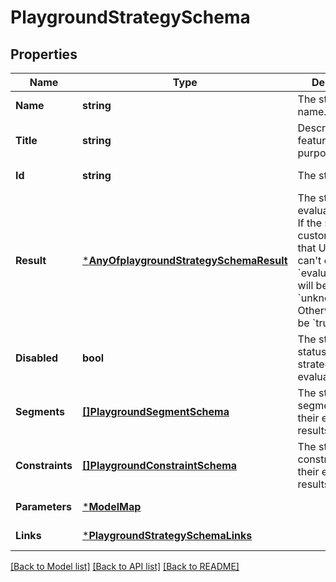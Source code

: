 # PlaygroundStrategySchema

## Properties
Name | Type | Description | Notes
------------ | ------------- | ------------- | -------------
**Name** | **string** | The strategy&#x27;s name. | [default to null]
**Title** | **string** | Description of the feature&#x27;s purpose. | [optional] [default to null]
**Id** | **string** | The strategy&#x27;s id. | [default to null]
**Result** | [***AnyOfplaygroundStrategySchemaResult**](AnyOfplaygroundStrategySchemaResult.md) | The strategy&#x27;s evaluation result. If the strategy is a custom strategy that Unleash can&#x27;t evaluate, &#x60;evaluationStatus&#x60; will be &#x60;unknown&#x60;. Otherwise, it will be &#x60;true&#x60; or &#x60;false&#x60; | [default to null]
**Disabled** | **bool** | The strategy&#x27;s status. Disabled strategies are not evaluated | [default to null]
**Segments** | [**[]PlaygroundSegmentSchema**](playgroundSegmentSchema.md) | The strategy&#x27;s segments and their evaluation results. | [default to null]
**Constraints** | [**[]PlaygroundConstraintSchema**](playgroundConstraintSchema.md) | The strategy&#x27;s constraints and their evaluation results. | [default to null]
**Parameters** | [***ModelMap**](map.md) |  | [default to null]
**Links** | [***PlaygroundStrategySchemaLinks**](playgroundStrategySchema_links.md) |  | [default to null]

[[Back to Model list]](../README.md#documentation-for-models) [[Back to API list]](../README.md#documentation-for-api-endpoints) [[Back to README]](../README.md)

